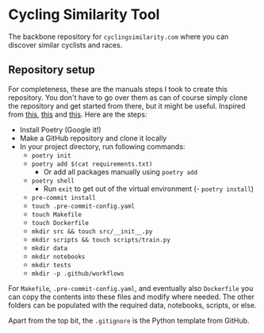 # Cycling Similarity Tool

The backbone repository for `cyclingsimilarity.com` where you can discover similar cyclists and races.

## Repository setup

For completeness, these are the manuals steps I took to create this repository. You don't have to go over them as can of course simply clone the repository and get started from there, but it might be useful. Inspired from [this](https://github.com/datarootsio/ml-skeleton-py), [this](https://github.com/datarootsio/python-minimal-boilerplate) and [this](https://github.com/nogibjj/mlops-template). Here are the steps:

- Install Poetry (Google it!)
- Make a GitHub repository and clone it locally
- In your project directory, run following commands:
    - `poetry init`
    - `poetry add $(cat requirements.txt)`
        - Or add all packages manually using `poetry add`
    - `poetry shell`
        - Run `exit` to get out of the virtual environment
    (- `poetry install`)
    - `pre-commit install`
    - `touch .pre-commit-config.yaml`
    - `touch Makefile`
    - `touch Dockerfile`
    - `mkdir src && touch src/__init__.py`
    - `mkdir scripts && touch scripts/train.py`
    - `mkdir data`
    - `mkdir notebooks`
    - `mkdir tests`
    - `mkdir -p .github/workflows`

For `Makefile`, `.pre-commit-config.yaml`, and eventually also `Dockerfile` you can copy the contents into these files and modify where needed. The other folders can be populated with the required data, notebooks, scripts, or else.

Apart from the top bit, the `.gitignore` is the Python template from GitHub.